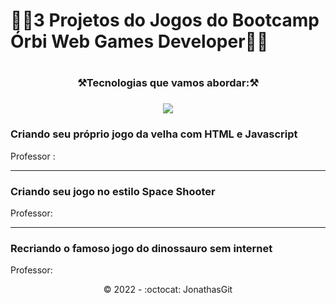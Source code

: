 <h1>🚧🚧3 Projetos do Jogos do Bootcamp Órbi Web Games Developer🚧🚧<h1/>
  
   <h3 align="center">⚒️Tecnologias que vamos abordar:⚒️ </h3>
 
 <h3 align="center"><img src="https://img.shields.io/badge/JavaScript-F7DF1E?style=for-the-badge&logo=javascript&logoColor=black"></h3>

  
  <h3>Criando seu próprio jogo da velha com HTML e Javascript</h3>
  
  Professor : 
  
  <hr>
  
  <h3>Criando seu jogo no estilo Space Shooter</h3>
  
  Professor: 
  <hr>
  
  <h3>Recriando o famoso jogo do dinossauro sem internet </h3>
  Professor: 

  
  <p align="center">©️ 2022 - :octocat: JonathasGit </p>
